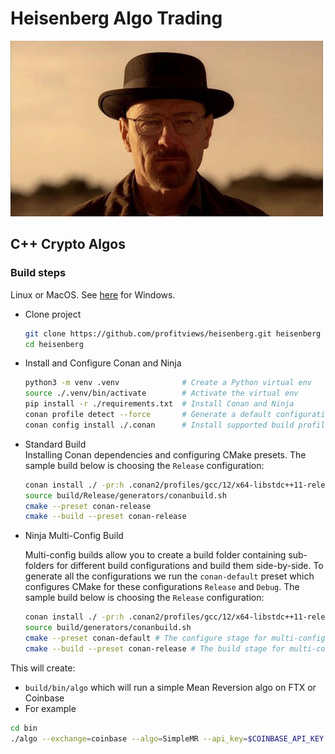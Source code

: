 # Heisenberg Algo Trading

<img src="/assets/images/heisenberg_photo.jpg" style="width:500px"> 

## C++ Crypto Algos

### Build steps

Linux or MacOS. See [here](./windows.md) for Windows.

* Clone project
   ```bash
   git clone https://github.com/profitviews/heisenberg.git heisenberg
   cd heisenberg
   ```

* Install and Configure Conan and Ninja
   ```bash
   python3 -m venv .venv              # Create a Python virtual env
   source ./.venv/bin/activate        # Activate the virtual env
   pip install -r ./requirements.txt  # Install Conan and Ninja
   conan profile detect --force       # Generate a default configuration with the local machine settings
   conan config install ./.conan      # Install supported build profiles from ./.conan to ./conan2
   ```

* Standard Build  
   Installing Conan dependencies and configuring CMake presets.
   The sample build below is choosing the `Release` configuration:
   ```bash
   conan install ./ -pr:h .conan2/profiles/gcc/12/x64-libstdc++11-release -pr:b .conan2/profiles/gcc/12/x64-libstdc++11-release --build missing
   source build/Release/generators/conanbuild.sh
   cmake --preset conan-release
   cmake --build --preset conan-release
   ```
   
* Ninja Multi-Config Build

   Multi-config builds allow you to create a build folder containing sub-folders for different build configurations and build them side-by-side.
   To generate all the configurations we run the `conan-default` preset which configures CMake for these configurations `Release` and `Debug`. The sample build below is choosing the `Release` configuration:
   ```bash
   conan install ./ -pr:h .conan2/profiles/gcc/12/x64-libstdc++11-release -pr:b .conan2/profiles/gcc/12/x64-libstdc++11-release --build missing -c tools.cmake.cmaketoolchain:generator="Ninja Multi-Config"
   source build/generators/conanbuild.sh
   cmake --preset conan-default # The configure stage for multi-config builds is conan-default
   cmake --build --preset conan-release # The build stage for multi-config builds is the conan-<configuration>
   ```

This will create:

* `build/bin/algo` which will run a simple Mean Reversion algo on FTX or Coinbase
* For example
```bash
cd bin
./algo --exchange=coinbase --algo=SimpleMR --api_key=$COINBASE_API_KEY --api_secret=$COINBASE_API_SECRET --api_phrase=$COINBASE_API_PHRASE --lookback=50 --reversion_level=2 --base_quantity=0.0025 --symbol=ETH-BTC
```
